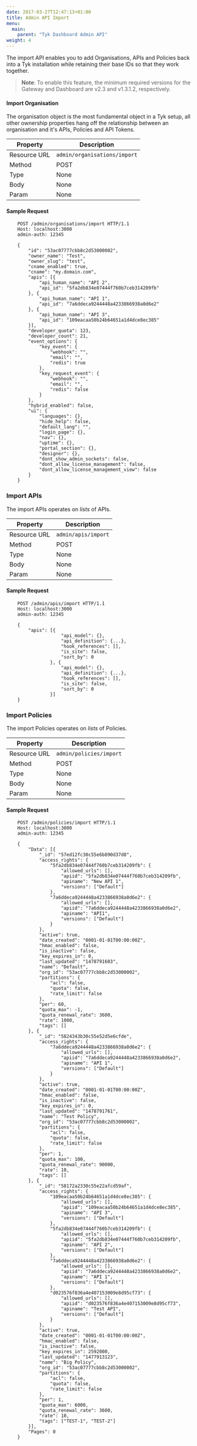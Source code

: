 ```yaml
---
date: 2017-03-27T12:47:13+01:00
title: Admin API Import
menu:
  main:
    parent: "Tyk Dashboard Admin API"
weight: 4 
---
```


The import API enables you to add Organisations, APIs and Policies back into a Tyk installation while retaining their base IDs so that they work together.

> **Note**: To enable this feature, the minimum required versions for the Gateway and Dashboard are v2.3 and v1.3.1.2, respectively.

#### Import Organisation

The organisation object is the most fundamental object in a Tyk setup, all other ownership properties hang off the relationship between an organisation and it's APIs, Policies and API Tokens.

| **Property** | **Description**              |
| ------------ | ---------------------------- |
| Resource URL | `admin/organisations/import` |
| Method       | POST                         |
| Type         | None                         |
| Body         | None                         |
| Param        | None                         |

#### Sample Request

```{.copyWrapper}
    POST /admin/organisations/import HTTP/1.1
    Host: localhost:3000
    admin-auth: 12345
    
    {
        "id": "53ac07777cbb8c2d53000002",
        "owner_name": "Test",
        "owner_slug": "test",
        "cname_enabled": true,
        "cname": "my.domain.com",
        "apis": [{
            "api_human_name": "API 2",
            "api_id": "5fa2db834e07444f760b7ceb314209fb"
        }, {
            "api_human_name": "API 1",
            "api_id": "7a6ddeca9244448a4233866938a0d6e2"
        }, {
            "api_human_name": "API 3",
            "api_id": "109eacaa50b24b64651a1d4dce8ec385"
        }],
        "developer_quota": 123,
        "developer_count": 21,
        "event_options": {
            "key_event": {
                "webhook": "",
                "email": "",
                "redis": true
            },
            "key_request_event": {
                "webhook": "",
                "email": "",
                "redis": false
            }
        },
        "hybrid_enabled": false,
        "ui": {
            "languages": {},
            "hide_help": false,
            "default_lang": "",
            "login_page": {},
            "nav": {},
            "uptime": {},
            "portal_section": {},
            "designer": {},
            "dont_show_admin_sockets": false,
            "dont_allow_license_management": false,
            "dont_allow_license_management_view": false
        }
    }
```

### Import APIs

The import APIs operates on *lists* of APIs.

| **Property** | **Description**     |
| ------------ | ------------------- |
| Resource URL | `admin/apis/import` |
| Method       | POST                |
| Type         | None                |
| Body         | None                |
| Param        | None                |

#### Sample Request

```{.copyWrapper}
    POST /admin/apis/import HTTP/1.1
    Host: localhost:3000
    admin-auth: 12345
    
    {
        "apis": [{
                    "api_model": {},
                    "api_definition": {...},
                    "hook_references": [],
                    "is_site": false,
                    "sort_by": 0
                }, {
                    "api_model": {},
                    "api_definition": {...},
                    "hook_references": [],
                    "is_site": false,
                    "sort_by": 0
                }]
    }
```

### Import Policies

The import Policies operates on *lists* of Policies.

| **Property** | **Description**         |
| ------------ | ----------------------- |
| Resource URL | `admin/policies/import` |
| Method       | POST                    |
| Type         | None                    |
| Body         | None                    |
| Param        | None                    |

#### Sample Request

```{.copyWrapper}
    POST /admin/policies/import HTTP/1.1
    Host: localhost:3000
    admin-auth: 12345
    
    {
        "Data": [{
            "_id": "57ed12fc30c55e6b890d37d8",
            "access_rights": {
                "5fa2db834e07444f760b7ceb314209fb": {
                    "allowed_urls": [],
                    "apiid": "5fa2db834e07444f760b7ceb314209fb",
                    "apiname": "New API 1",
                    "versions": ["Default"]
                },
                "7a6ddeca9244448a4233866938a0d6e2": {
                    "allowed_urls": [],
                    "apiid": "7a6ddeca9244448a4233866938a0d6e2",
                    "apiname": "API1",
                    "versions": ["Default"]
                }
            },
            "active": true,
            "date_created": "0001-01-01T00:00:00Z",
            "hmac_enabled": false,
            "is_inactive": false,
            "key_expires_in": 0,
            "last_updated": "1478791603",
            "name": "Default",
            "org_id": "53ac07777cbb8c2d53000002",
            "partitions": {
                "acl": false,
                "quota": false,
                "rate_limit": false
            },
            "per": 60,
            "quota_max": -1,
            "quota_renewal_rate": 3600,
            "rate": 1000,
            "tags": []
        }, {
            "_id": "5824343b30c55e52d5e6cfde",
            "access_rights": {
                "7a6ddeca9244448a4233866938a0d6e2": {
                    "allowed_urls": [],
                    "apiid": "7a6ddeca9244448a4233866938a0d6e2",
                    "apiname": "API 1",
                    "versions": ["Default"]
                }
            },
            "active": true,
            "date_created": "0001-01-01T00:00:00Z",
            "hmac_enabled": false,
            "is_inactive": false,
            "key_expires_in": 0,
            "last_updated": "1478791761",
            "name": "Test Policy",
            "org_id": "53ac07777cbb8c2d53000002",
            "partitions": {
                "acl": false,
                "quota": false,
                "rate_limit": false
            },
            "per": 1,
            "quota_max": 100,
            "quota_renewal_rate": 90000,
            "rate": 10,
            "tags": []
        }, {
            "_id": "58172a2330c55e22afcd59af",
            "access_rights": {
                "109eacaa50b24b64651a1d4dce8ec385": {
                    "allowed_urls": [],
                    "apiid": "109eacaa50b24b64651a1d4dce8ec385",
                    "apiname": "API 3",
                    "versions": ["Default"]
                },
                "5fa2db834e07444f760b7ceb314209fb": {
                    "allowed_urls": [],
                    "apiid": "5fa2db834e07444f760b7ceb314209fb",
                    "apiname": "API 2",
                    "versions": ["Default"]
                },
                "7a6ddeca9244448a4233866938a0d6e2": {
                    "allowed_urls": [],
                    "apiid": "7a6ddeca9244448a4233866938a0d6e2",
                    "apiname": "API 1",
                    "versions": ["Default"]
                },
                "d023576f836a4e407153009e8d95cf73": {
                    "allowed_urls": [],
                    "apiid": "d023576f836a4e407153009e8d95cf73",
                    "apiname": "Test API",
                    "versions": ["Default"]
                }
            },
            "active": true,
            "date_created": "0001-01-01T00:00:00Z",
            "hmac_enabled": false,
            "is_inactive": false,
            "key_expires_in": 2592000,
            "last_updated": "1477913123",
            "name": "Big Policy",
            "org_id": "53ac07777cbb8c2d53000002",
            "partitions": {
                "acl": false,
                "quota": false,
                "rate_limit": false
            },
            "per": 1,
            "quota_max": 6000,
            "quota_renewal_rate": 3600,
            "rate": 10,
            "tags": ["TEST-1", "TEST-2"]
        }],
        "Pages": 0
    }
```
